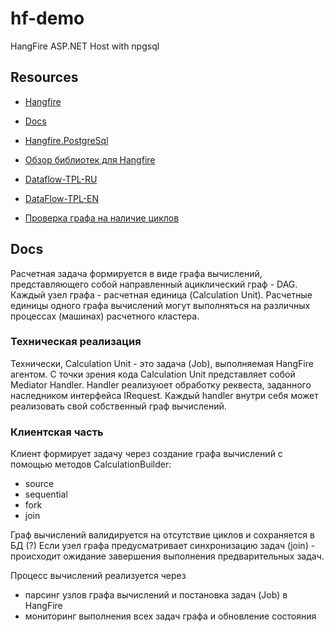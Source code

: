 # hf-demo

HangFire ASP.NET Host with npgsql

## Resources

- [Hangfire](https://github.com/HangfireIO/Hangfire)
- [Docs](https://docs.hangfire.io/en/latest/index.html)
- [Hangfire.PostgreSql](https://github.com/hangfire-postgres/Hangfire.PostgreSql)
- [Обзор библиотек для Hangfire](https://habr.com/ru/articles/764690/)

- [Dataflow-TPL-RU](https://learn.microsoft.com/ru-ru/dotnet/standard/parallel-programming/dataflow-task-parallel-library)
- [DataFlow-TPL-EN](https://learn.microsoft.com/en-us/dotnet/standard/parallel-programming/dataflow-task-parallel-library)
- [Проверка графа на наличие циклов](https://brestprog.by/topics/graphcycles)

## Docs

Расчетная задача формируется в виде графа вычислений, представляющего собой направленный ациклический граф - DAG.
Каждый узел графа - расчетная единица (Calculation Unit).
Расчетные единицы одного графа вычислений могут выполняться на различных процессах (машинах) расчетного кластера.

### Техническая реализация 

Технически, Calculation Unit - это задача (Job), выполняемая HangFire агентом. 
С точки зрения кода Calculation Unit представляет собой Mediator Handler. 
Handler реализуюет обработку реквеста, заданного наследником интерфейса IRequest.
Каждый handler внутри себя может реализовать свой собственный граф вычислений.

### Клиентская часть

Клиент формирует задачу через создание графа вычислений с помощью методов CalculationBuilder:

- source
- sequential
- fork
- join

Граф вычислений валидируется на отсутствие циклов и сохраняется в БД (?)
Если узел графа предусматривает синхронизацию задач (join) - происходит ожидание завершения выполнения предварительных задач.

Процесс вычислений реализуется через
- парсинг узлов графа вычислений и постановка задач (Job) в HangFire
- мониторинг выполнения всех задач графа и обновление состояния

 









